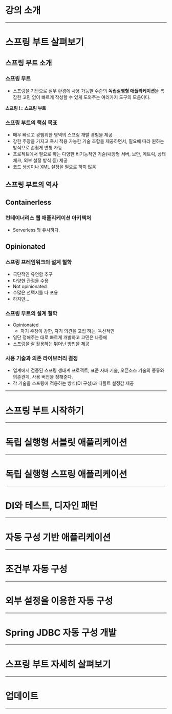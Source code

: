 # 강의 소개
****
# 스프링 부트 살펴보기

## 스프링 부트 소개

### 스프링 부트
- 스프링을 기반으로 실무 환경에 사용 가능한 수준의 **독립실행형 애플리케이션**을 복잡한 고민 없이 빠르게 작성할 수 있게 도와주는 여러가지 도구의 모음이다.

**스프링 != 스프링 부트**

### 스프링 부트의 핵심 목표
- 매우 빠르고 광범위한 영역의 스프링 개발 경험을 제공
- 강한 주장을 가지고 즉시 적용 가능한 기술 조합을 제공하면서, 필요에 따라 원하는 방식으로 손쉽게 변형 가능
- 프로젝트에서 필요로 하는 다양한 비기능적인 기술(내장형 서버, 보안, 메트릭, 상태 체크, 외부 설정 방식 등) 제공
- 코드 생성이나 XML 설정을 필요로 하지 않음

## 스프링 부트의 역사

## Containerless

### 컨테이너리스 웹 애플리케이션 아키텍처
- Serverless 와 유사하다.

## Opinionated

### 스프링 프레임워크의 설계 철학
- 극단적인 유연함 추구
- 다양한 관점을 수용
- Not opinionated
- 수많은 선택지를 다 포용
- 하지만...

### 스프링 부트의 설계 철학
- Opinionated 
	- 자기 주장이 강한, 자기 의견을 고집 하는, 독선적인
- 일단 정해주는 대로 빠르게 개발하고 고민은 나중에
- 스프링을 잘 활용하는 뛰어난 방법을 제공

### 사용 기술과 의존 라이브러리 결정
- 업계에서 검증된 스프링 생태계 프로젝트, 표준 자바 기술, 오픈소스 기술의 종류와 의존관계, 사용 버전을 정해준다.
- 각 기술을 스프링에 적용하는 방식(DI 구성)과 디폴트 설정값 제공
****
# 스프링 부트 시작하기
****
# 독립 실행형 서블릿 애플리케이션
****
# 독립 실행형 스프링 애플리케이션
****
# DI와 테스트, 디자인 패턴
****
# 자동 구성 기반 애플리케이션
****
# 조건부 자동 구성
****
# 외부 설정을 이용한 자동 구성
****
# Spring JDBC 자동 구성 개발
****
# 스프링 부트 자세히 살펴보기
****
# 업데이트
****
